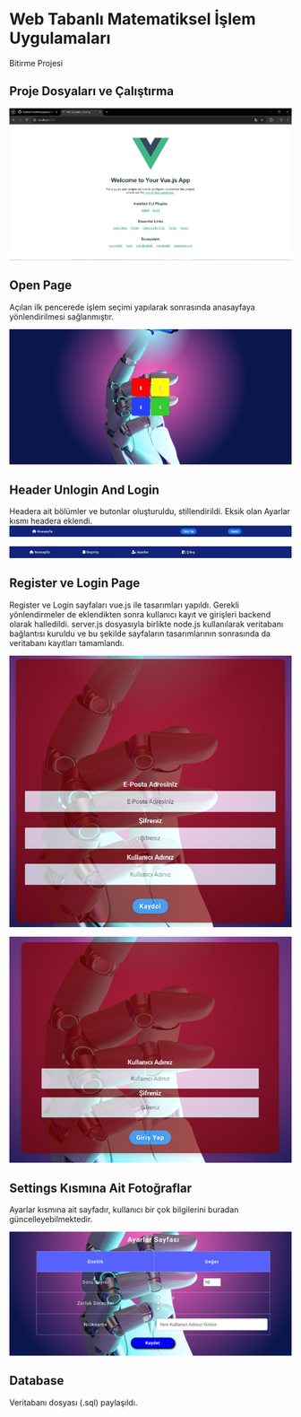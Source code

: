 # Web Tabanlı Matematiksel İşlem Uygulamaları

Bitirme Projesi

## Proje Dosyaları ve Çalıştırma

![alt text](files.png)

## Open Page
Açılan ilk pencerede işlem seçimi yapılarak sonrasında anasayfaya yönlendirilmesi sağlanmıştır.

![alt text](openpage.png)

## Header Unlogin And Login

Headera ait bölümler ve butonlar oluşturuldu, stillendirildi. Eksik olan Ayarlar kısmı headera eklendi.
![alt text](unloginheader.png)

![alt text](loginheader.png)

## Register ve Login Page

Register ve Login sayfaları vue.js ile tasarımları yapıldı. Gerekli yönlendirmeler de eklendikten sonra kullanıcı kayıt ve girişleri backend olarak halledildi. server.js dosyasıyla birlikte node.js kullanılarak  veritabanı bağlantısı kuruldu ve bu şekilde sayfaların tasarımlarının sonrasında da veritabanı kayıtları tamamlandı.

![alt text](register.png)

![alt text](login.png)

## Settings Kısmına Ait Fotoğraflar
Ayarlar kısmına ait sayfadır, kullanıcı bir çok bilgilerini buradan güncelleyebilmektedir.

![alt text](settings.png)

## Database
Veritabanı dosyası (.sql) paylaşıldı.